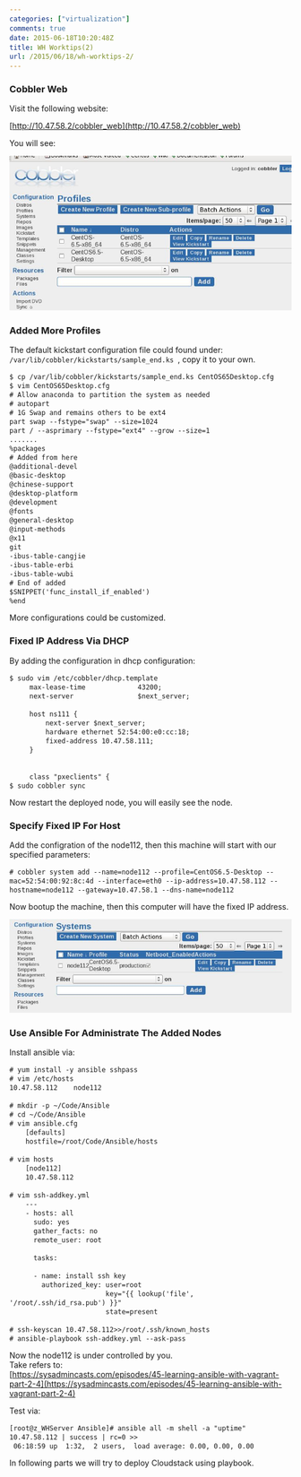 ```yaml
---
categories: ["virtualization"]
comments: true
date: 2015-06-18T10:20:48Z
title: WH Worktips(2)
url: /2015/06/18/wh-worktips-2/
---
```


### Cobbler Web
Visit the following website:     

[http://10.47.58.2/cobbler_web](http://10.47.58.2/cobbler_web)      

You will see:    

![/images/2015_06_18_10_21_45_755x413.jpg](/images/2015_06_18_10_21_45_755x413.jpg)     

### Added More Profiles
The default kickstart configuration file could found under:     
`/var/lib/cobbler/kickstarts/sample_end.ks `, copy it to your own.    

```
$ cp /var/lib/cobbler/kickstarts/sample_end.ks CentOS65Desktop.cfg
$ vim CentOS65Desktop.cfg
# Allow anaconda to partition the system as needed
# autopart
# 1G Swap and remains others to be ext4
part swap --fstype="swap" --size=1024
part / --asprimary --fstype="ext4" --grow --size=1
.......
%packages
# Added from here
@additional-devel
@basic-desktop
@chinese-support
@desktop-platform
@development
@fonts
@general-desktop
@input-methods
@x11
git
-ibus-table-cangjie
-ibus-table-erbi
-ibus-table-wubi
# End of added
$SNIPPET('func_install_if_enabled')
%end

```
More configurations could be customized.    

### Fixed IP Address Via DHCP
By adding the configuration in dhcp configuration:    

```
$ sudo vim /etc/cobbler/dhcp.template
     max-lease-time             43200;      
     next-server                $next_server; 

     host ns111 {
         next-server $next_server;
         hardware ethernet 52:54:00:e0:cc:18;
         fixed-address 10.47.58.111;
     }


     class "pxeclients" {
$ sudo cobbler sync
```
Now restart the deployed node, you will easily see the node.   

### Specify Fixed IP For Host
Add the configration of the node112, then this machine will start with our specified parameters:    

```
# cobbler system add --name=node112 --profile=CentOS6.5-Desktop --mac=52:54:00:92:8c:4d --interface=eth0 --ip-address=10.47.58.112 --hostname=node112 --gateway=10.47.58.1 --dns-name=node112
```
Now bootup the machine, then this computer will have the fixed IP address.   

![/images/2015_06_18_11_38_48_794x263.jpg](/images/2015_06_18_11_38_48_794x263.jpg)    


### Use Ansible For Administrate The Added Nodes
Install ansible via:     

```
# yum install -y ansible sshpass
# vim /etc/hosts
10.47.58.112    node112

# mkdir -p ~/Code/Ansible
# cd ~/Code/Ansible
# vim ansible.cfg
    [defaults]
    hostfile=/root/Code/Ansible/hosts

# vim hosts
    [node112]
    10.47.58.112

# vim ssh-addkey.yml
    ---
    - hosts: all
      sudo: yes
      gather_facts: no
      remote_user: root
    
      tasks:
    
      - name: install ssh key
        authorized_key: user=root
                        key="{{ lookup('file', '/root/.ssh/id_rsa.pub') }}" 
                        state=present

# ssh-keyscan 10.47.58.112>>/root/.ssh/known_hosts
# ansible-playbook ssh-addkey.yml --ask-pass
```
Now the node112 is under controlled by you.    
Take refers to:    
[https://sysadmincasts.com/episodes/45-learning-ansible-with-vagrant-part-2-4](https://sysadmincasts.com/episodes/45-learning-ansible-with-vagrant-part-2-4)    

Test via:    

```
[root@z_WHServer Ansible]# ansible all -m shell -a "uptime"
10.47.58.112 | success | rc=0 >>
 06:18:59 up  1:32,  2 users,  load average: 0.00, 0.00, 0.00
```

In following parts we will try to deploy Cloudstack using playbook.    
